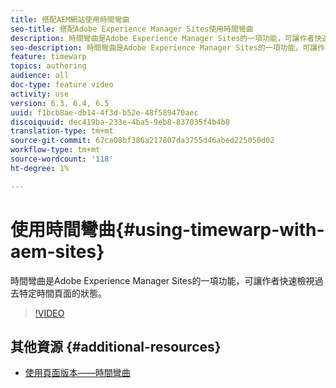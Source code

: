 ```yaml
---
title: 搭配AEM網站使用時間彎曲
seo-title: 搭配Adobe Experience Manager Sites使用時間彎曲
description: 時間彎曲是Adobe Experience Manager Sites的一項功能，可讓作者快速檢視過去特定時間頁面的狀態。
seo-description: 時間彎曲是Adobe Experience Manager Sites的一項功能，可讓作者快速檢視過去特定時間頁面的狀態。
feature: timewarp
topics: authoring
audience: all
doc-type: feature video
activity: use
version: 6.3, 6.4, 6.5
uuid: f1bcb8ae-db14-4f3d-b52e-48f589470aec
discoiquuid: dec419ba-233e-4ba5-9eb8-837035f4b4b8
translation-type: tm+mt
source-git-commit: 67ca08bf386a217807da3755d46abed225050d02
workflow-type: tm+mt
source-wordcount: '118'
ht-degree: 1%

---
```



# 使用時間彎曲{#using-timewarp-with-aem-sites}

時間彎曲是Adobe Experience Manager Sites的一項功能，可讓作者快速檢視過去特定時間頁面的狀態。

>[!VIDEO](https://video.tv.adobe.com/v/17453/?quality=9&learn=on)

## 其他資源 {#additional-resources}

* [使用頁面版本——時間彎曲](https://docs.adobe.com/content/help/en/experience-manager-65/authoring/siteandpage/working-with-page-versions.html#Timewarp)
